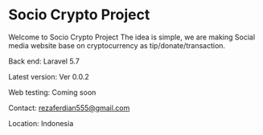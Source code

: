 # Socio Crypto Project

Welcome to Socio Crypto Project
The idea is simple, we are making Social media website base on cryptocurrency as tip/donate/transaction.

Back end: Laravel 5.7

Latest version: Ver 0.0.2

Web testing: Coming soon

Contact: rezaferdian555@gmail.com

Location: Indonesia

